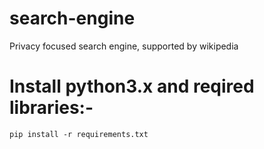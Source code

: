 # search-engine
Privacy focused search engine, supported by wikipedia

# Install python3.x and reqired libraries:-
```pip install -r requirements.txt```
